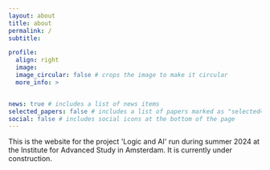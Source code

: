 ```yaml
---
layout: about
title: about
permalink: /
subtitle:  

profile:
  align: right
  image:  
  image_circular: false # crops the image to make it circular
  more_info: >


news: true # includes a list of news items
selected_papers: false # includes a list of papers marked as "selected={true}"
social: false # includes social icons at the bottom of the page
---
```


This is the website for the project 'Logic and AI' run during summer 2024 at the Institute for Advanced Study in Amsterdam. It is currently under construction.
